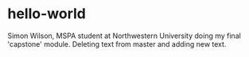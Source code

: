 # hello-world

Simon Wilson, MSPA student at Northwestern University doing my final 'capstone' module.
Deleting text from master and adding new text.
